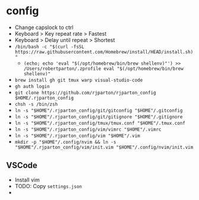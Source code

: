 # config

- Change capslock to ctrl
- Keyboard > Key repeat rate > Fastest
- Keyboard > Delay until repeat > Shortest
- `/bin/bash -c "$(curl -fsSL https://raw.githubusercontent.com/Homebrew/install/HEAD/install.sh)"`
  - `(echo; echo 'eval "$(/opt/homebrew/bin/brew shellenv)"') >> /Users/robertparton/.zprofile
    eval "$(/opt/homebrew/bin/brew shellenv)"`
- `brew install gh git tmux warp visual-studio-code`
- `gh auth login`
- `git clone https://github.com/rjparton/rjparton_config $HOME/.rjparton_config`
- `chsh -s /bin/zsh`
- `ln -s "$HOME"/.rjparton_config/git/gitconfig "$HOME"/.gitconfig`
- `ln -s "$HOME"/.rjparton_config/git/gitignore "$HOME"/.gitignore`
- `ln -s "$HOME"/.rjparton_config/tmux/tmux.conf "$HOME"/.tmux.conf`
- `ln -s "$HOME"/.rjparton_config/vim/vimrc "$HOME"/.vimrc`
- `ln -s "$HOME"/.rjparton_config/vim "$HOME"/.vim`
- `mkdir -p "$HOME"/.config/nvim && ln -s "$HOME"/.rjparton_config/vim/init.vim "$HOME"/.config/nvim/init.vim`

## VSCode
- Install vim
- TODO: Copy `settings.json`
- 
